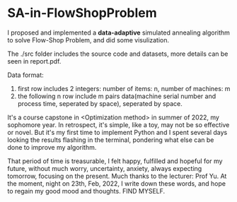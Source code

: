 # SA-in-FlowShopProblem

I proposed and implemented a **data-adaptive** simulated annealing algorithm to solve Flow-Shop Problem, and did some visulization.

The ./src folder includes the source code and datasets, more details can be seen in report.pdf.

Data format:
1. first row includes 2 integers: number of items: n, number of machines: m
2. the following n row include m pairs data(machine serial number and process time, seperated by space), seperated by space.

It's a course capstone in \<Optimization method\> in summer of 2022, my sophomore year. In retrospect, it's simple, like a toy, may not be so effective or novel. But it's my first time to implement Python and I spent several days looking the results flashing in the terminal, pondering what else can be done to improve my algorithm.
  
That period of time is treasurable, I felt happy, fulfilled and hopeful for my future, without much worry, uncertainty, anxiety, always expecting tomorrow, focusing on the present. Much thanks to the lecturer: Prof Yu. At the moment, night on 23th, Feb, 2022, I write down these words, and hope to regain my good mood and thoughts. FIND MYSELF.
